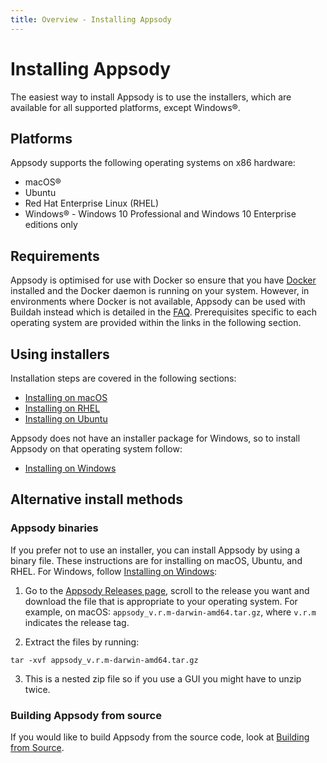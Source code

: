 ```yaml
---
title: Overview - Installing Appsody
---
```


# Installing Appsody

The easiest way to install Appsody is to use the installers, which are available for all supported platforms, except Windows&reg;.

## Platforms

Appsody supports the following operating systems on x86 hardware:

 - macOS&reg;
 - Ubuntu
 - Red Hat Enterprise Linux (RHEL)
 - Windows&reg; - Windows 10 Professional and Windows 10 Enterprise editions only

## Requirements

Appsody is optimised for use with Docker so ensure that you have [Docker](https://docs.docker.com/get-started/) installed and the Docker daemon is running on your system. However, in environments where Docker is not available, Appsody can be used with Buildah instead which is detailed in the [FAQ](/docs/faq#9-can-i-use-appsody-without-docker). Prerequisites specific to each operating system are provided within the links in the following section.

## Using installers

Installation steps are covered in the following sections:

 - [Installing on macOS](/docs/installing/macos)
 - [Installing on RHEL](/docs/installing/rhel)
 - [Installing on Ubuntu](/docs/installing/ubuntu)

Appsody does not have an installer package for Windows, so to install Appsody on that operating system follow:

 - [Installing on Windows](/docs/installing/windows)

## Alternative install methods

### Appsody binaries

If you prefer not to use an installer, you can install Appsody by using a binary file. These instructions are for installing on macOS, Ubuntu, and RHEL. For Windows, follow [Installing on Windows](/docs/installing/windows):

1. Go to the [Appsody Releases page](https://github.com/appsody/appsody/releases), scroll to the release you want and download the file that is appropriate to your operating system. For example, on macOS: `appsody_v.r.m-darwin-amd64.tar.gz`, where `v.r.m` indicates the release tag.

2. Extract the files by running:
```
tar -xvf appsody_v.r.m-darwin-amd64.tar.gz
```

3. This is a nested zip file so if you use a GUI you might have to unzip twice.

### Building Appsody from source

If you would like to build Appsody from the source code, look at [Building from Source](https://github.com/appsody/appsody/blob/master/build.md).
